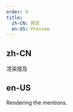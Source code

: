 ```yaml
---
order: 9
title:
  zh-CN: 预览
  en-US: Preview
---
```


## zh-CN

渲染提及

## en-US

Rendering the mentions.
